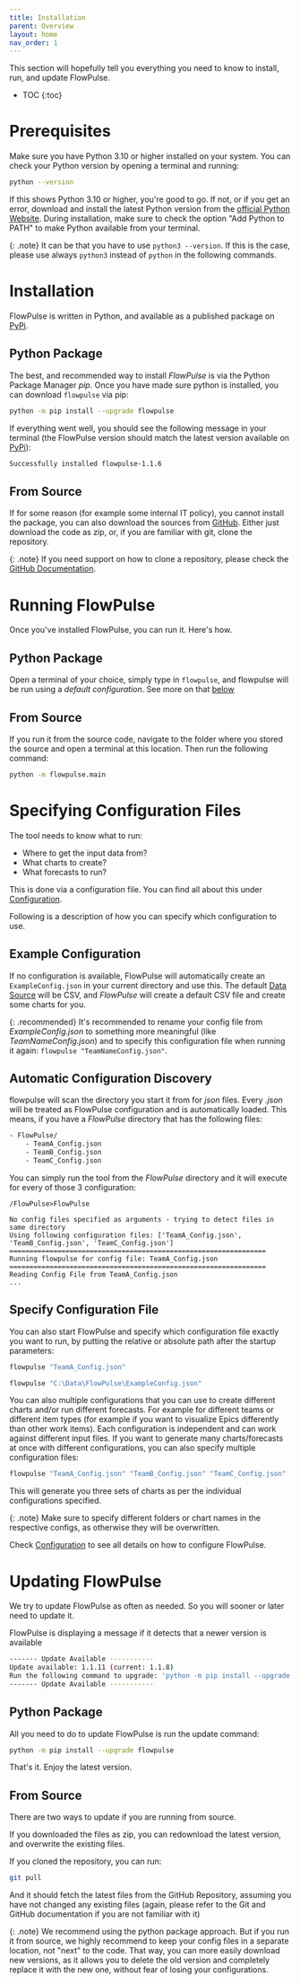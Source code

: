```yaml
---
title: Installation
parent: Overview
layout: home
nav_order: 1
---
```


This section will hopefully tell you everything you need to know to install, run, and update FlowPulse.

- TOC
{:toc}


# Prerequisites
Make sure you have Python 3.10 or higher installed on your system. You can check your Python version by opening a terminal and running:

```bash
python --version
```

If this shows Python 3.10 or higher, you're good to go. If not, or if you get an error, download and install the latest Python version from the [official Python Website](https://www.python.org/downloads/). During installation, make sure to check the option "Add Python to PATH" to make Python available from your terminal.

{: .note}
It can be that you have to use `python3 --version`. If this is the case, please use always `python3` instead of `python` in the following commands.

# Installation
FlowPulse is written in Python, and available as a published package on [PyPi](https://pypi.org/).

## Python Package
The best, and recommended way to install *FlowPulse* is via the Python Package Manager *pip*. Once you have made sure python is installed, you can download `flowpulse` via pip:
```bash
python -m pip install --upgrade flowpulse
```

If everything went well, you should see the following message in your terminal (the FlowPulse version should match the latest version available on [PyPi](https://pypi.org/project/flowpulse/)):
```bash
Successfully installed flowpulse-1.1.6
```

## From Source
If for some reason (for example some internal IT policy), you cannot install the package, you can also download the sources from [GitHub](https://github.com/letpeoplework/flowpulse).
Either just download the code as zip, or, if you are familiar with git, clone the repository.

{: .note}
If you need support on how to clone a repository, please check the [GitHub Documentation](https://docs.github.com/en/repositories/creating-and-managing-repositories/cloning-a-repository).

# Running FlowPulse
Once you've installed FlowPulse, you can run it. Here's how.

## Python Package
Open a terminal of your choice, simply type in `flowpulse`, and flowpulse will be run using a *default configuration*. See more on that [below](#specifying-configuration-files)

## From Source
If you run it from the source code, navigate to the folder where you stored the source and open a terminal at this location. Then run the following command:

```bash
python -m flowpulse.main
```

# Specifying Configuration Files
The tool needs to know what to run:
- Where to get the input data from?
- What charts to create?
- What forecasts to run?

This is done via a configuration file. You can find all about this under [Configuration](../configuration/configuration.html).

Following is a description of how you can specify which configuration to use.

## Example Configuration
If no configuration is available, FlowPulse will automatically create an `ExampleConfig.json` in your current directory and use this. The default [Data Source](../datasource/datasources.html) will be CSV, and *FlowPulse* will create a default CSV file and create some charts for you.

{: .recommended}
It's recommended to rename your config file from *ExampleConfig.json* to something more meaningful (like *TeamNameConfig.json*) and to specify this configuration file when running it again: `flowpulse "TeamNameConfig.json"`.

## Automatic Configuration Discovery
flowpulse will scan the directory you start it from for *json* files. Every *.json* will be treated as FlowPulse configuration and is automatically loaded. This means, if you have a *FlowPulse* directory that has the following files:

```bash
- FlowPulse/
    - TeamA_Config.json
    - TeamB_Config.json
    - TeamC_Config.json
```

You can simply run the tool from the *FlowPulse* directory and it will execute for every of those 3 configuration:

    /FlowPulse>FlowPulse

    No config files specified as arguments - trying to detect files in same directory
    Using following configuration files: ['TeamA_Config.json', 'TeamB_Config.json', 'TeamC_Config.json']
    ================================================================
    Running flowpulse for config file: TeamA_Config.json
    ================================================================
    Reading Config File from TeamA_Config.json
    ...

## Specify Configuration File
You can also start FlowPulse and specify which configuration file exactly you want to run, by putting the relative or absolute path after the startup parameters:

```bash
flowpulse "TeamA_Config.json"

flowpulse "C:\Data\FlowPulse\ExampleConfig.json"
```

You can also multiple configurations that you can use to create different charts and/or run different forecasts. For example for different teams or different item types (for example if you want to visualize Epics differently than other work items).
Each configuration is independent and can work against different input files. If you want to generate many charts/forecasts at once with different configurations, you can also specify multiple configuration files:  
```bash
flowpulse "TeamA_Config.json" "TeamB_Config.json" "TeamC_Config.json"
```

This will generate you three sets of charts as per the individual configurations specified.

{: .note}
Make sure to specify different folders or chart names in the respective configs, as otherwise they will be overwritten.

Check [Configuration](../configuration/configuration.html) to see all details on how to configure  FlowPulse.

# Updating FlowPulse
We try to update FlowPulse as often as needed. So you will sooner or later need to update it.

FlowPulse is displaying a message if it detects that a newer version is available
```bash
------- Update Available -----------
Update available: 1.1.11 (current: 1.1.8)
Run the following command to upgrade: 'python -m pip install --upgrade flowpulse'
------- Update Available -----------
```

## Python Package
All you need to do to update FlowPulse is run the update command:
```bash
python -m pip install --upgrade flowpulse
```

That's it. Enjoy the latest version.

## From Source
There are two ways to update if you are running from source.

If you downloaded the files as zip, you can redownload the latest version, and overwrite the existing files.

If you cloned the repository, you can run:
```bash
git pull
```
And it should fetch the latest files from the GitHub Repository, assuming you have not changed any existing files (again, please refer to the Git and GitHub documentation if you are not familiar with it)

{: .note}
We recommend using the python package approach. But if you run it from source, we highly recommend to keep your config files in a separate location, not "next" to the code. That way, you can more easily download new versions, as it allows you to delete the old version and completely replace it with the new one, without fear of losing your configurations.